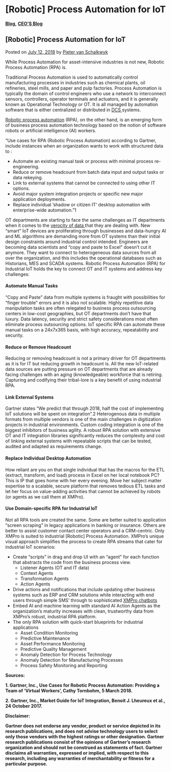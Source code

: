 # \[Robotic] Process Automation for IoT

[**Blog**](https://xmpro.com/category/blog/)**,** [**CEO'S Blog**](https://xmpro.com/category/blog/pieter-blog/)

## \[Robotic] Process Automation for IoT

Posted on [July 12, 2018](https://xmpro.com/robotic-process-automation-for-iot/) by [Pieter van Schalkwyk](https://xmpro.com/author/pietervs/)

While Process Automation for asset-intensive industries is not new, Robotic Process Automation (RPA) is.

Traditional Process Automation is used to automatically control manufacturing processes in industries such as chemical plants, oil refineries, steel mills, and paper and pulp factories. Process Automation is typically the domain of control engineers who use a network to interconnect sensors, controllers, operator terminals and actuators, and it is generally known as Operational Technology or OT. It is all managed by automation software that is either centralized or distributed in [DCS ](https://en.wikipedia.org/wiki/Distributed_control_system)systems.

[Robotic process automation](https://en.wikipedia.org/wiki/Robotic_process_automation) (RPA), on the other hand, is an emerging form of business process automation technology based on the notion of software robots or artificial intelligence (AI) workers.

“Use cases for RPA (Robotic Process Automation) according to Gartner, include instances when an organization wants to work with structured data to :

* Automate an existing manual task or process with minimal process re-engineering.
* Reduce or remove headcount from batch data input and output tasks or data rekeying.
* Link to external systems that cannot be connected to using other IT options.
* Avoid major system integration projects or specific new major application deployments.
* Replace individual ’shadow or citizen IT‘ desktop automation with enterprise-wide automation.”1

OT departments are starting to face the same challenges as IT departments when it comes to the [verocity of data ](https://www.linkedin.com/pulse/iot-verocity-things-ravenous-spirit-consumption-van-schalkwyk/)that they are dealing with. New “smart” IoT devices are proliferating through businesses and data-hungry AI and ML algorithms are demanding more from OT systems than their initial design constraints around industrial control intended. Engineers are becoming data scientists and “copy and paste to Excel” doesn’t cut it anymore. They want to connect to heterogeneous data sources from all over the organization, and this includes the operational databases such as Historians, MES and SCADA systems. Robotic Process Automation (RPA) for Industrial IoT holds the key to connect OT and IT systems and address key challenges:

#### Automate Manual Tasks

“Copy and Paste” data from multiple systems is fraught with possibilities for “finger trouble” errors and it is also not scalable. Highly repetitive data manipulation tasks are often relegated to business process outsourcing centers in low-cost geographies, but OT departments don’t have that luxury. Data latency, security and strict safety considerations most often eliminate process outsourcing options. IoT specific RPA can automate these manual tasks on a 24x7x365 basis, with high accuracy, repeatability and security.

#### Reduce or Remove Headcount

Reducing or removing headcount is not a primary driver for OT departments as it is for IT but reducing growth in headcount is. All the new IoT-related data sources are putting pressure on OT departments that are already facing challenges with an aging (knowledgeable) workforce that is retiring. Capturing and codifying their tribal-lore is a key benefit of using industrial RPA.

#### Link External Systems

Gartner states “We predict that through 2018, half the cost of implementing IoT solutions will be spent on integration”.2 Heterogenous data in multiple formats from multiple vendors is one of the main challenges in digitization projects in industrial environments. Custom coding integration is one of the biggest inhibitors of business agility. A robust RPA solution with extensive OT and IT integration libraries significantly reduces the complexity and cost of linking external systems with repeatable scripts that can be tested, audited and adapted as requirements change.

#### Replace Individual Desktop Automation

How reliant are you on that single individual that has the macros for the ETL (extract, transform, and load) process in Excel on her local notebook PC? This is IP that goes home with her every evening. Move her subject matter expertise to a scalable, secure platform that removes tedious ETL tasks and let her focus on value-adding activities that cannot be achieved by robots (or agents as we call them at XMPro).

#### Use Domain-specific RPA for Industrial IoT

Not all RPA tools are created the same. Some are better suited to application “screen scraping” in legacy applications in banking or insurance. Others are better to assist customer contact center operators and a CRM-centric. Only XMPro is suited to industrial \[Robotic] Process Automation. XMPro’s unique visual approach simplifies the process to create RPA streams that cater for industrial IoT scenarios:

* Create “scripts” in drag and drop UI with an “agent” for each function that abstracts the code from the business process view.
  * Listener Agents (OT and IT data)
  * Context Agents
  * Transformation Agents
  * Action Agents
* Drive actions and notifications that include updating other business systems such as ERP and CRM solutions while interacting with end users through simple SMS’ through to sophisticated [XMPro chatbots](https://xmpro.com/ai-bots-bring-digital-twins-life/)
* Embed AI and machine learning with standard AI Action Agents as the organization’s maturity increases with clean, trustworthy data from XMPro’s robust, industrial RPA platform.
* The only RPA solution with quick-start blueprints for industrial applications
  * Asset Condition Monitoring
  * Predictive Maintenance
  * Asset Performance Monitoring
  * Predictive Quality Management
  * Anomaly Detection for Process Technology
  * Anomaly Detection for Manufacturing Processes
  * Process Safety Monitoring and Reporting



**Sources:**

**1. Gartner, Inc., Use Cases for Robotic Process Automation: Providing a Team of ‘Virtual Workers’, Cathy Tornbohm, 5 March 2018.**

**2. Gartner, Inc., Market Guide for IoT Integration, Benoit J. Lheureux et al., 24 October 2017.**



**Disclaimer:**

**Gartner does not endorse any vendor, product or service depicted in its research publications, and does not advise technology users to select only those vendors with the highest ratings or other designation. Gartner research publications consist of the opinions of Gartner’s research organization and should not be construed as statements of fact. Gartner disclaims all warranties, expressed or implied, with respect to this research, including any warranties of merchantability or fitness for a particular purpose.**




